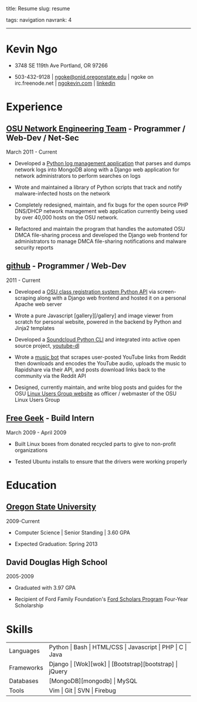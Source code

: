 title: Resume
slug: resume

tags: navigation
navrank: 4

---

<div id="resume">

Kevin Ngo
=========

- 3748 SE 119th Ave Portland, OR 97266

- 503-432-9128 | ngoke@onid.oregonstate.edu | ngoke on irc.freenode.net |
[ngokevin.com](http://ngokevin.com) | [linkedin](http://www.linkedin.com/pub/kevin-ngo/42/576/b5a)

Experience
==========

<a href="http://oregonstate.edu/net">OSU Network Engineering Team</a> - Programmer / Web-Dev / Net-Sec
------------------------------------------------------------------------------------------------------
March 2011 - Current

- Developed a [Python log management application][netshed] that parses and dumps network
  logs into MongoDB along with a Django web application for network
administrators to perform searches on logs

- Wrote and maintained a library of Python scripts that track and notify
  malware-infected hosts on the network

- Completely redesigned, maintain, and fix bugs for the open source PHP
  DNS/DHCP network management web application currently being used by over
40,000 hosts on the OSU network.

- Refactored and maintain the program that handles the automated OSU DMCA
  file-sharing process and developed the Django web frontend for administrators
to manage DMCA file-sharing notifications and malware security reports

[netshed]:http://github.com/ngokevin/netshed

<a href="http://github.com/ngokevin">github</a> - Programmer / Web-Dev
----------------------------------------------------------------------
2011 - Current

- Developed a [OSU class registration system Python API][reglib] via
  screen-scraping along with a Django web frontend and hosted it on a personal
Apache web server

- Wrote a pure Javascript [gallery][/gallery] and image viewer from scratch for
  personal website, powered in the backend by Python and Jinja2 templates

- Developed a [Soundcloud Python CLI][soundcloud] and integrated into active
  open source project, [youtube-dl][youtube-dl]

- Wrote a [music bot][prestobot] that scrapes user-posted YouTube links from Reddit then
  downloads and encodes the YouTube audio, uploads the music to Rapidshare via
their API, and posts download links back to the community via the Reddit API

- Designed, currently maintain, and write blog posts and guides for the OSU
  [Linux Users Group website](http://lug.oregonstate.edu) as officer /
webmaster of the OSU Linux Users Group

[reglib]:http://github.com/ngokevin/reglib
[soundcloud]:http://github.com/ngokevin/soundcloud-dl
[prestobot]:http://www.reddit.com/r/listentothis/comments/l3j5w/prestobot_20111006_download_link_for_todays/
[youtube-dl]:http://github.com/rg3/youtube-dl

<a href="http://freegeek.org">Free Geek</a> - Build Intern
----------------------------------------------------------
March 2009 - April 2009

- Built Linux boxes from donated recycled parts to give to non-profit organizations

- Tested Ubuntu installs to ensure that the drivers were working properly

Education
=========

<a href="http://eecs.oregonstate.edu/">Oregon State University</a>
------------------------------------------------------------------
2009-Current

- Computer Science | Senior Standing | 3.60 GPA

- Expected Graduation: Spring 2013

David Douglas High School
-------------------------
2005-2009

- Graduated with 3.97 GPA

- Recipient of Ford Family Foundation's [Ford Scholars Program][ford] Four-Year Scholarship

Skills
======
<table>
    <tr><td>Languages</td><td>Python | Bash | HTML/CSS | Javascript | PHP | C | Java</td></tr>
    <tr><td>Frameworks</td><td>Django | [Wok][wok] | [Bootstrap][bootstrap] | jQuery</td></tr>
    <tr><td>Databases</td><td>[MongoDB][mongodb] | MySQL</td></tr>
    <tr><td>Tools</td><td>Vim | Git | SVN | Firebug</td></tr>
</table>

[ford]:http://www.tfff.org/ScholarshipPrograms/FordScholarsProgram/OregonFordScholars/tabid/65/Default.aspx
[mongodb]:http://mongodb.org
[wok]:http://github.com/mythmon/wok
[bootstrap]:http://twitter.github.com/bootstrap

</div>
